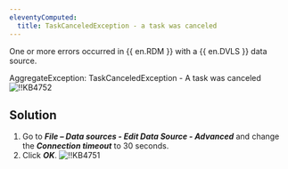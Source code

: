 ```yaml
---
eleventyComputed:
  title: TaskCanceledException - a task was canceled
---
```

One or more errors occurred in {{ en.RDM }} with a {{ en.DVLS }} data source.

AggregateException: TaskCanceledException - A task was canceled
![!!KB4752](https://cdnweb.devolutions.net/docs/docs_en_kb_KB4752.png)
## Solution
1. Go to ***File – Data sources - Edit Data Source - Advanced*** and change the ***Connection timeout*** to 30 seconds.
1. Click ***OK***.
![!!KB4751](https://cdnweb.devolutions.net/docs/docs_en_kb_KB4751.png)
